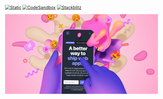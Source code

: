 [![Static](https://img.shields.io/badge/demo-%23646CFF.svg?logo=html5&logoColor=white)](https://pmndrs.github.io/examples/interactive-spline-scene-live-html)
[![CodeSandbox](https://img.shields.io/badge/codesandbox-040404?logo=codesandbox&logoColor=DBDBDB)](https://codesandbox.io/s/github/pmndrs/examples/tree/main/apps/interactive-spline-scene-live-html)
[![Stackblitz](https://img.shields.io/badge/stackblitz-fff?logo=Stackblitz&logoColor=1389FD)](https://stackblitz.com/github/pmndrs/examples/tree/main/apps/interactive-spline-scene-live-html)

![](thumbnail.png)

